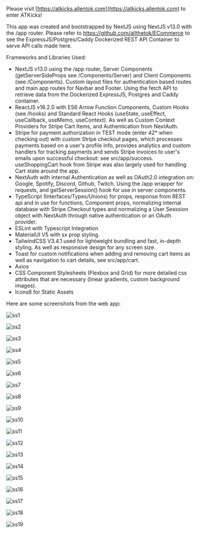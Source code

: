 Please visit [https://atkicks.allentok.com](https://atkicks.allentok.com) to enter ATKicks!

This app was created and bootstrapped by NextJS using NextJS v13.0 with the /app router. Please refer to https://github.com/allthetok/ECommerce to see the ExpressJS/Postgres/Caddy Dockerized REST API Container to serve API calls made here.

Frameworks and Libraries Used:

- NextJS v13.0 using the /app router, Server Components (getServerSideProps see /Components/Server) and Client Components (see /Components). Custom layout files for authentication based routes and main app routes for Navbar and Footer. Using the fetch API to retrieve data from the Dockerized ExpressJS, Postgres and Caddy container.
- ReactJS v18.2.0 with ES6 Arrow Function Components, Custom Hooks (see /hooks) and Standard React Hooks (useState, useEffect, useCallback, useMemo, useContext). As well as Custom Context Providers for Stripe Cart Items, and Authentication from NextAuth.
- Stripe for payment authorization in TEST mode (enter 42* when checking out) with custom Stripe checkout pages, which processes payments based on a user's profile info, provides analytics and custom handlers for tracking payments and sends Stripe invoices to user's emails upon successful checkout: see src/app/success. useShoppingCart hook from Stripe was also largely used for handling Cart state around the app.
- NextAuth with internal Authentication as well as OAuth2.0 integration on: Google, Spotify, Discord, Github, Twitch. Using the /app wrapper for requests, and getServerSession() hook for use in server components.
- TypeScript (Interfaces/Types/Unions) for props, response from REST api and in use for functions, Component props, normalizing internal database with Stripe Checkout types and normalizing a User Sesssion object with NextAuth through native authentication or an OAuth provider. 
- ESLint with Typescript Integration
- MaterialUI V5 with sx prop styling.
- TailwindCSS V3.4.1 used for lightweight bundling and fast, in-depth styling. As well as responsive design for any screen size.
- Toast for custom notifications when adding and removing cart items as well as navigation to cart details, see src/app/cart.
- Axios
- CSS Component Stylesheets (Flexbox and Grid) for more detailed css attributes that are necessary (linear gradients, custom background images).
- Icons8 for Static Assets

Here are some screenshots from the web app:

![ss1](images/AK1.JPG)

![ss2](images/AK2.JPG)

![ss3](images/AK3.JPG)

![ss4](images/AK4.JPG)

![ss5](images/AK5.JPG)

![ss6](images/AK6.JPG)

![ss7](images/AK7.JPG)

![ss8](images/AK8.JPG)

![ss9](images/AK9.JPG)

![ss10](images/AK10.JPG)

![ss11](images/AK11.JPG)

![ss12](images/AK12.JPG)

![ss13](images/AK13.JPG)

![ss14](images/AK14.JPG)

![ss15](images/AK15.JPG)

![ss16](images/AK16.JPG)

![ss17](images/AK17.JPG)

![ss18](images/AK18.JPG)

![ss19](images/AK19.JPG)
